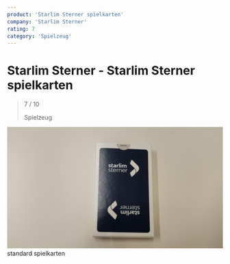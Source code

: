 ```yaml
---
product: 'Starlim Sterner spielkarten'
company: 'Starlim Sterner'
rating: 7
category: 'Spielzeug'
---
```


# Starlim Sterner - Starlim Sterner spielkarten
>
> 7 / 10
>
> Spielzeug

![Starlim Sterner spielkarten](./assets/starlim-starlim-spielkarten-9714f4a2-a562-40d1-983d-018a2bda738f.jpg)
standard spielkarten
